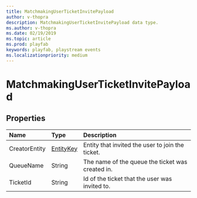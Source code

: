 ```yaml
---
title: MatchmakingUserTicketInvitePayload
author: v-thopra
description: MatchmakingUserTicketInvitePayload data type.
ms.author: v-thopra
ms.date: 02/19/2019
ms.topic: article
ms.prod: playfab
keywords: playfab, playstream events
ms.localizationpriority: medium
---
```


# MatchmakingUserTicketInvitePayload

## Properties

|Name|Type|Description|
| :--------------------|:-------------------|:----------------------|
|CreatorEntity|[EntityKey](entitykey.md)|Entity that invited the user to join the ticket.|
|QueueName|String|The name of the queue the ticket was created in.|
|TicketId|String|Id of the ticket that the user was invited to.|


